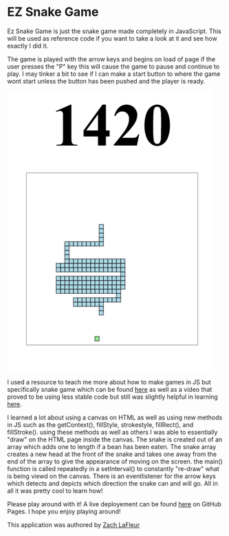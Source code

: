 # EZ Snake Game

Ez Snake Game is just the snake game made completely in JavaScript. This will be used as reference code if you want to take a look at it and see how exactly I did it.

The game is played with the arrow keys and begins on load of page if the user presses the "P" key this will cause the game to pause and continue to play. I may tinker a bit to see if I can make a start button to where the game wont start unless the button has been pushed and the player is ready.

![EZ Snake Game](./img/NewSnakeHighScore.PNG)

I used a resource to teach me more about how to make games in JS but specifically snake game which can be found [here](https://www.educative.io/blog/javascript-snake-game-tutorial) as well as a video that proved to be using less stable code but still was slightly helpful in learning [here](https://www.youtube.com/watch?v=9TcU2C1AACw&feature=emb_logo).

I learned a lot about using a canvas on HTML as well as using new methods in JS such as the getContext(), fillStyle, strokestyle, fillRect(), and fillStroke(). using these methods as well as others I was able to essentially "draw" on the HTML page inside the canvas. The snake is created out of an array which adds one to length if a bean has been eaten. The snake array creates a new head at the front of the snake and takes one away from the end of the array to give the appearance of moving on the screen. the main() function is called repeatedly in a setInterval() to constantly "re-draw" what is being viewd on the canvas. There is an eventlistener for the arrow keys which detects and depicts which direction the snake can and will go. All in all it was pretty cool to learn how! 

Please play around with it! A live deployement can be found [here](https://mrcartree.github.io/ez-snake-game/) on GitHub Pages. I hope you enjoy playing around!

This application was authored by [Zach LaFleur](https://github.com/MrCartree)